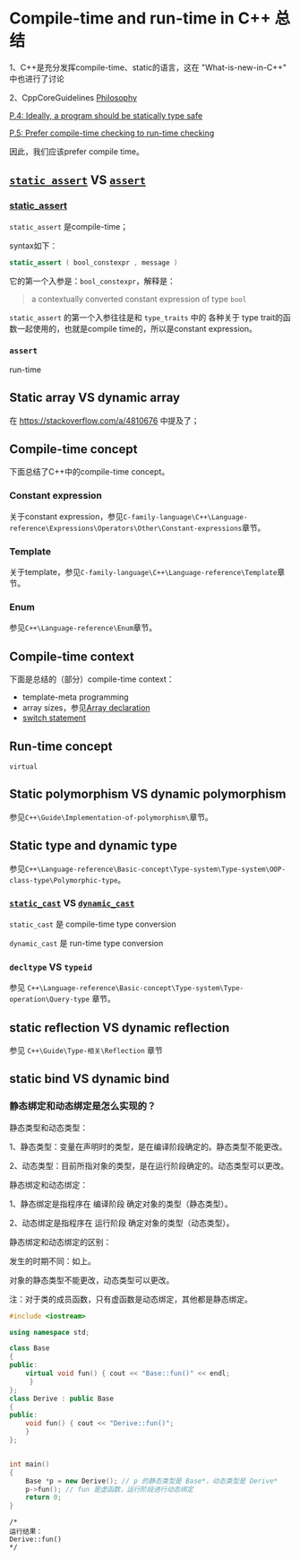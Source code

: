 # Compile-time and run-time in C++ 总结

1、C++是充分发挥compile-time、static的语言，这在 "What-is-new-in-C++" 中也进行了讨论

2、CppCoreGuidelines [Philosophy](http://isocpp.github.io/CppCoreGuidelines/CppCoreGuidelines#p-philosophy) 

[P.4: Ideally, a program should be statically type safe](https://github.com/isocpp/CppCoreGuidelines/blob/master/CppCoreGuidelines.md#p4-ideally-a-program-should-be-statically-type-safe)

[P.5: Prefer compile-time checking to run-time checking](https://github.com/isocpp/CppCoreGuidelines/blob/master/CppCoreGuidelines.md#p5-prefer-compile-time-checking-to-run-time-checking)

因此，我们应该prefer compile time。



## [`static_assert`](https://en.cppreference.com/w/cpp/language/static_assert) VS [`assert`](https://en.cppreference.com/w/cpp/error/assert) 

### [static_assert](https://en.cppreference.com/w/cpp/language/static_assert) 

`static_assert` 是compile-time；

syntax如下：

```c++
static_assert ( bool_constexpr , message )
```

它的第一个入参是：`bool_constexpr`，解释是：

> a contextually converted constant expression of type `bool`

`static_assert` 的第一个入参往往是和 `type_traits` 中的 各种关于 type trait的函数一起使用的，也就是compile time的，所以是constant expression。



### `assert` 

run-time

## Static array VS dynamic array

在 https://stackoverflow.com/a/4810676 中提及了；



## Compile-time concept

下面总结了C++中的compile-time concept。

### Constant expression

关于constant expression，参见`C-family-language\C++\Language-reference\Expressions\Operators\Other\Constant-expressions`章节。

### Template

关于template，参见`C-family-language\C++\Language-reference\Template`章节。

### Enum

参见`C++\Language-reference\Enum`章节。

## Compile-time context

下面是总结的（部分）compile-time context：

- template-meta programming
- array sizes，参见[Array declaration](https://en.cppreference.com/w/cpp/language/array)
- [switch statement](https://en.cppreference.com/w/cpp/language/switch)

## Run-time concept

`virtual`

## Static polymorphism VS dynamic polymorphism 

参见`C++\Guide\Implementation-of-polymorphism\`章节。



## Static type and dynamic type

参见`C++\Language-reference\Basic-concept\Type-system\Type-system\OOP-class-type\Polymorphic-type`。

### [`static_cast`](https://en.cppreference.com/w/cpp/language/static_cast) VS [`dynamic_cast`](https://en.cppreference.com/w/cpp/language/dynamic_cast) 

`static_cast` 是 compile-time type conversion

`dynamic_cast` 是 run-time type conversion

### `decltype` VS `typeid`

参见 `C++\Language-reference\Basic-concept\Type-system\Type-operation\Query-type` 章节。



## static reflection VS dynamic reflection

参见 `C++\Guide\Type-相关\Reflection` 章节



## static bind VS dynamic bind



### 静态绑定和动态绑定是怎么实现的？

静态类型和动态类型：

1、静态类型：变量在声明时的类型，是在编译阶段确定的。静态类型不能更改。

2、动态类型：目前所指对象的类型，是在运行阶段确定的。动态类型可以更改。

静态绑定和动态绑定：

1、静态绑定是指程序在 编译阶段 确定对象的类型（静态类型）。

2、动态绑定是指程序在 运行阶段 确定对象的类型（动态类型）。

静态绑定和动态绑定的区别：

发生的时期不同：如上。

对象的静态类型不能更改，动态类型可以更改。

注：对于类的成员函数，只有虚函数是动态绑定，其他都是静态绑定。



```C++
#include <iostream>

using namespace std;

class Base
{
public:
	virtual void fun() { cout << "Base::fun()" << endl;
     }
};
class Derive : public Base
{
public:
	void fun() { cout << "Derive::fun()"; 
    }
};


int main()
{
	Base *p = new Derive(); // p 的静态类型是 Base*，动态类型是 Derive*
    p->fun(); // fun 是虚函数，运行阶段进行动态绑定
	return 0;
}

```

```
/*
运行结果：
Derive::fun()
*/

```

